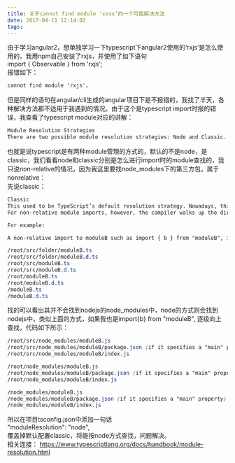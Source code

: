 ```yaml
---
title: 关于cannot find module 'xxxx’的一个可能解决方法
date: 2017-04-11 12:14:02
tags:
---
```

由于学习angular2，想单独学习一下typescript下angular2使用的‘rxjs’是怎么使用的，我用npm自己安装了rxjs，并使用了如下语句    
import { Observable } from 'rxjs';    
报错如下：   
```css 
cannot find module 'rxjs'，    
```
但是同样的语句在angular/cli生成的angular项目下是不报错的，我找了半天，各种解决方法都不适用于我遇到的情况。由于这个是typescript import时报的错误，我查看了typescript module对应的讲解：   
```html 
Module Resolution Strategies    
There are two possible module resolution strategies: Node and Classic. You can use the --moduleResolution flag to specify the module resolution strategy. If not specified, the default is Classic for --module AMD | System | ES2015or Node otherwise.   
``` 
也就是说typescript是有两种module管理的方式的，默认的不是node，是classic，我们看看node和classic分别是怎么进行import时的module查找的，我只说non-relative的情况，因为我这里要找node_modules下的第三方包，属于nonrelative：       
先说classic：       
```html 
Classic
This used to be TypeScript’s default resolution strategy. Nowadays, this strategy is mainly present for backward compatibility.    
For non-relative module imports, however, the compiler walks up the directory tree starting with the directory containing the importing file, trying to locate a matching definition file.     

For example:    

A non-relative import to moduleB such as import { b } from "moduleB", in a source file /root/src/folder/A.ts, would result in attempting the following locations for locating "moduleB":    
```
```css
/root/src/folder/moduleB.ts
/root/src/folder/moduleB.d.ts
/root/src/moduleB.ts
/root/src/moduleB.d.ts
/root/moduleB.ts
/root/moduleB.d.ts
/moduleB.ts
/moduleB.d.ts
```
找的可以看出其并不会找到nodejs的node_modules中，node的方式则会找到nodejs中，类似上面的方式，如果我也是import{b} from "moduleB", 逐级向上查找，代码如下所示：    
```css
/root/src/node_modules/moduleB.js
/root/src/node_modules/moduleB/package.json (if it specifies a "main" property)
/root/src/node_modules/moduleB/index.js 

/root/node_modules/moduleB.js
/root/node_modules/moduleB/package.json (if it specifies a "main" property)
/root/node_modules/moduleB/index.js 

/node_modules/moduleB.js
/node_modules/moduleB/package.json (if it specifies a "main" property)
/node_modules/moduleB/index.js
```
所以在项目tsconfig.json中添加一句话    
"moduleResolution": "node",    
覆盖掉默认配置classic，将能按node方式查找，问题解决。    
相关连接： https://www.typescriptlang.org/docs/handbook/module-resolution.html    